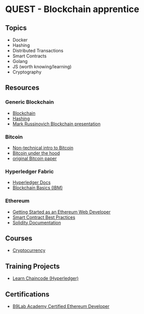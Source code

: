 # QUEST - Blockchain apprentice

## Topics
 - Docker
 - Hashing 
 - Distributed Transactions
 - Smart Contracts
 - Golang
 - JS (worth knowing/learning)
 - Cryptography 

 
## Resources
### Generic Blockchain
 - [Blockchain](https://en.wikipedia.org/wiki/Blockchain)
 - [Hashing](https://medium.com/@ConsenSys/blockchain-underpinnings-hashing-7f4746cbd66b)
 - [Mark Russinovich Blockchain presentation](https://onedrive.live.com/view.aspx?resid=D026B4699190F1E6!2659&ithint=file%2cpptx)
### Bitcoin
 - [Non-technical intro to Bitcoin](https://www.youtube.com/watch?v=l9jOJk30eQs)
 - [Bitcoin under the hood](https://www.youtube.com/watch?v=Lx9zgZCMqXE&t=233s)
 - [original Bitcoin paper](https://bitcoin.org/bitcoin.pdf)
### Hyperledger Fabric
 - [Hyperledger Docs](http://hyperledger-fabric.readthedocs.io/en/latest/chaincode.html)
 - [Blockchain Basics (IBM)](https://www.ibm.com/developerworks/cloud/library/cl-blockchain-basics-intro-bluemix-trs/index.html)
### Ethereum
 - [Getting Started as an Ethereum Web Developer](https://hackernoon.com/getting-started-as-an-ethereum-web-developer-9a2a4ab47baf)
 - [Smart Contract Best Practices](https://github.com/ConsenSys/smart-contract-best-practices)
 - [Solidity Documentation](https://solidity.readthedocs.io/en/develop/)
 ## Courses
 - [Cryptocurrency](https://www.coursera.org/learn/cryptocurrency)
 
 
## Training Projects
 - [Learn Chaincode (Hyperledger)](https://github.com/IBM-Blockchain/learn-chaincode)
 
## Certifications
 - [B9Lab Academy Certified Ethereum Developer](https://academy.b9lab.com/)
